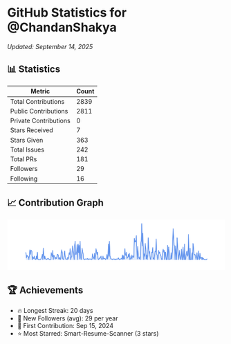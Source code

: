 # GitHub Statistics for @ChandanShakya
*Updated: September 14, 2025*

## 📊 Statistics
| Metric | Count |
|--------|--------|
| Total Contributions | 2839 |
| Public Contributions | 2811 |
| Private Contributions | 0 |
| Stars Received | 7 |
| Stars Given | 363 |
| Total Issues | 242 |
| Total PRs | 181 |
| Followers | 29 |
| Following | 16 |

## 📈 Contribution Graph

![Contribution Graph](./contribution_graph.png)

## 🏆 Achievements

- 🔥 Longest Streak: 20 days
- 👥 New Followers (avg): 29 per year
- 📅 First Contribution: Sep 15, 2024
- ⭐ Most Starred: Smart-Resume-Scanner (3 stars)
